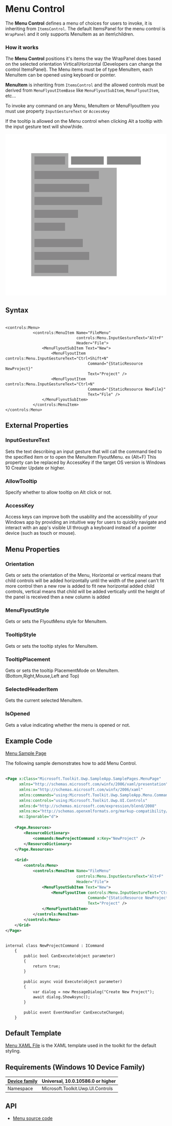 # Menu Control

The **Menu Control** defines a menu of choices for users to invoke, it is inheriting from `ItemsControl`. The default ItemsPanel for the menu control is `WrapPanel` and it only supports MenuItem as an item\children.

### How it works

The **Menu Control** positions it's items the way the WrapPanel does based on the selected orientation Virtical\Horizontal (Developers can change the control ItemsPanel). The Menu items must be of type MenuItem, each MenuItem can be opened using keyboard or pointer.

**MenuItem** is inheriting from `ItemsControl` and the allowed controls must be derived from `MenuFlyoutItemBase` like `MenuFlyoutSubItem`, `MenuFlyoutItem`, etc...

To invoke any command on any Menu, MenuItem or MenuFlyoutItem you must use property `InputGestureText` or `AccessKey`

If the tooltip is allowed on the Menu control when clicking Alt a tooltip with the input gesture text will show\hide.

![Menu Overview](../resources/images/Menu.png "Menu")  

## Syntax

```xaml

<controls:Menu>
            <controls:MenuItem Name="FileMenu"
                               controls:Menu.InputGestureText="Alt+F"
                               Header="File">
                <MenuFlyoutSubItem Text="New">
                    <MenuFlyoutItem controls:Menu.InputGestureText="Ctrl+Shift+N"
                                    Command="{StaticResource NewProject}"
                                    Text="Project" />
                    <MenuFlyoutItem controls:Menu.InputGestureText="Ctrl+N"
                                    Command="{StaticResource NewFile}"
                                    Text="File" />
                </MenuFlyoutSubItem>
            </controls:MenuItem>
</controls:Menu>

```

## External Properties

### InputGestureText
Sets the text describing an input gesture that will call the command tied to the specified item or to open the MenuItem FlyoutMenu. ex (Alt+F)
This property can be replaced by AccessKey if the target OS version is Windows 10 Creater Update or higher.

### AllowTooltip
Specify whether to allow tooltip on Alt click or not.

### AccessKey
Access keys can improve both the usability and the accessibility of your Windows app by providing an intuitive way for users to quickly navigate and interact with an app's visible UI through a keyboard instead of a pointer device (such as touch or mouse).

## Menu Properties

### Orientation
Gets or sets the orientation of the Menu, Horizontal or vertical means that child controls will be added horizontally until the width of the panel can't fit more control then a new row is added to fit new horizontal added child controls, vertical means that child will be added vertically until the height of the panel is received then a new column is added

### MenuFlyoutStyle
Gets or sets the FlyoutMenu style for MenuItem.

### TooltipStyle
Gets or sets the tooltip styles for MenuItem.

### TooltipPlacement
Gets or sets the tooltip PlacementMode on MenuItem. (Bottom,Right,Mouse,Left and Top)

### SelectedHeaderItem
Gets the current selected MenuItem.

### IsOpened
Gets a value indicating whether the menu is opened or not.

## Example Code

[Menu Sample Page](https://github.com/Microsoft/UWPCommunityToolkit/tree/master/Microsoft.Toolkit.Uwp.SampleApp/SamplePages/Menu)

The following sample demonstrates how to add Menu Control.

```xml

<Page x:Class="Microsoft.Toolkit.Uwp.SampleApp.SamplePages.MenuPage"
      xmlns="http://schemas.microsoft.com/winfx/2006/xaml/presentation"
      xmlns:x="http://schemas.microsoft.com/winfx/2006/xaml"
      xmlns:commands="using:Microsoft.Toolkit.Uwp.SampleApp.Menu.Commands"
      xmlns:controls="using:Microsoft.Toolkit.Uwp.UI.Controls"
      xmlns:d="http://schemas.microsoft.com/expression/blend/2008"
      xmlns:mc="http://schemas.openxmlformats.org/markup-compatibility/2006"
      mc:Ignorable="d">

    <Page.Resources>
        <ResourceDictionary>
            <commands:NewProjectCommand x:Key="NewProject" />
        </ResourceDictionary>
    </Page.Resources>

    <Grid>
        <controls:Menu>
            <controls:MenuItem Name="FileMenu"
                               controls:Menu.InputGestureText="Alt+F"
                               Header="File">
                <MenuFlyoutSubItem Text="New">
                    <MenuFlyoutItem controls:Menu.InputGestureText="Ctrl+Shift+N"
                                    Command="{StaticResource NewProject}"
                                    Text="Project" />
                </MenuFlyoutSubItem>
            </controls:MenuItem>
        </controls:Menu>
    </Grid>
</Page>

```

``` CSharp

internal class NewProjectCommand : ICommand
    {
        public bool CanExecute(object parameter)
        {
            return true;
        }

        public async void Execute(object parameter)
        {
            var dialog = new MessageDialog("Create New Project");
            await dialog.ShowAsync();
        }

        public event EventHandler CanExecuteChanged;
    }

```

## Default Template 

[Menu XAML File](https://github.com/Microsoft/UWPCommunityToolkit/blob/master/Microsoft.Toolkit.Uwp.UI.Controls/Menu/MenuPage.xaml) is the XAML template used in the toolkit for the default styling.

## Requirements (Windows 10 Device Family)

| [Device family](http://go.microsoft.com/fwlink/p/?LinkID=526370) | Universal, 10.0.10586.0 or higher |
| --- | --- |
| Namespace | Microsoft.Toolkit.Uwp.UI.Controls |

## API

* [Menu source code](https://github.com/Microsoft/UWPCommunityToolkit/tree/master/Microsoft.Toolkit.Uwp.UI.Controls/Menu)
